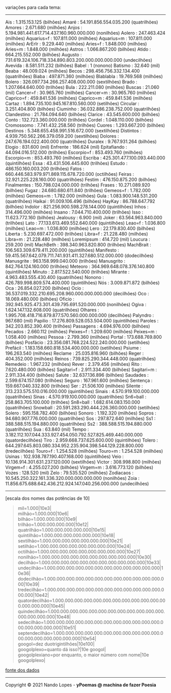 variações para cada tema:  ___  Ais : 1.315.153.125 (bilhões)Amaré : 54.191.856.554.035.200 (quatrilhões)Amores : 2.671.680 (milhões)Anjos : 5.194.981.441.617.714.437.160.960.000.000 (nonilhões)Aolero : 247.463.424 (milhões)Aquarius=f : 107.811.000 (milhões)Aquarius=m : 107.811.000 (milhões)ArErIr : 9.229.440 (milhões)Aries=f : 1.848.000 (milhões)Aries=m : 1.848.000 (milhões)Astros : 1.066.867.200 (bilhões)Atido : 664.215.552.000 (bilhões)Augusto : 731.619.324.106.718.334.890.803.200.000.000.000.000 (undecilhões)Avevida : 8.581.511.232 (bilhões)Babel : 1 (nonono)Batismo : 32.640 (mil)Beaba : 48.009.024 (milhões)Becos : 298.456.756.332.134.400 (quatrilhões)Biaba : 497.871.360 (milhões)Blablabla : 19.769.568 (milhões)Bolero : 326.097.734.266.257.408.000.000 (sextilhões)Brado : 1.207.664.640.000 (trilhões)Bula : 222.211.080 (milhões)Buscas : 21.060 (mil)Cancer=f : 30.965.760 (milhões)Cancer=m : 30.965.760 (milhões)Caprico=f : 459.841.536 (milhões)Caprico=m : 459.841.536 (milhões)Cartaz : 1.894.735.100.945.167.810.560.000 (setilhões)Circular : 3.251.404.800 (bilhões)Ciuminho : 36.032.886.238.752.000 (quatrilhões)Clandestino : 21.784.094.640 (bilhões)Clarice : 43.545.600.000 (bilhões)Conto : 132.723.360.000.000 (trilhões)Cordel : 1.048.110.000 (bilhões)Cromossomo : 7.741.432.258.560 (trilhões)Cuores : 1.293.667.200 (bilhões)Destinos : 5.348.655.458.991.516.672.000 (sextilhões)Distintos : 4.939.750.562.266.379.059.200 (sextilhões)Dolores : 247.676.194.022.400.000 (quatrilhões)Duralex : 9.767.931.264 (bilhões)Elogio : 831.600 (mil)Enfrente : 186.624 (mil)Epitafiando : 44.094.016.512.000 (trilhões)Escorpio=f : 853.493.760 (milhões)Escorpio=m : 853.493.760 (milhões)Escriba : 425.301.477.100.093.440.000 (quintilhões)Essa : 43.431.506.445.600 (trilhões)Estudo : 486.150.160.003.200 (trilhões)Fatos : 660.446.583.979.971.869.115.678.720.000 (octilhões)Feiras : 32.921.225.228.160.000 (quatrilhões)Festim : 476.150.875.200 (bilhões)Finalmentes : 150.798.024.000.000 (trilhões)Frases : 10.271.089.920 (bilhões)Fugaz : 24.680.680.611.840 (trilhões)Gemeos=f : 1.782.000 (milhões)Gemeos=m : 1.782.000 (milhões)Gula : 1.083.900.148.531.200 (quatrilhões)Haikai : 91.009.106.496 (bilhões)HayKay : 86.788.647.792 (bilhões)Indolor : 821.256.900.598.278.144.000 (quintilhões)Inhos : 314.496.000 (milhões)Insano : 7.044.710.400.000 (trilhões)Isso : 11.623.772.160 (bilhões)Jealousy : 6.900 (mil)Joker : 63.564.963.840.000 (trilhões)Lato : 77.133.613.469.552.640.000 (quintilhões)Leao=f : 1.036.800 (milhões)Leao=m : 1.036.800 (milhões)Lero : 22.179.830.400 (bilhões)Liberta : 5.230.697.472.000 (trilhões)Libra=f : 21.228.480 (milhões)Libra=m : 21.228.480 (milhões)Loremipsum : 414.720 (mil)Loucura : 259.200 (mil)MachBeth : 398.340.963.820.800 (trilhões)MachBrait : 106.563.309.679.411.200.000 (quintilhões)Manifesto : 59.415.567.642.079.711.741.931.411.327.680.512.000.000 (dodecilhões)Manusgrite : 963.158.999.040.000 (trilhões)Manusgrito : 842.764.124.160.000 (trilhões)Meteoro : 364.969.648.078.376.140.800 (quintilhões)Minuto : 2.817.522.540.000 (trilhões)Mirante : 4.963.483.555.430.400 (quatrilhões)Nonono : 426.789.998.809.574.400.000 (quintilhões)Nós : 3.009.871.872 (bilhões)Oca : 26.854.027.200 (bilhões)Ocio : 36.537.019.332.210.695.208.960.000.000.000.000 (decilhões)Oco : 18.069.480.000 (bilhões)Oficio : 392.945.925.473.301.439.795.691.520.000.000 (nonilhões)Ogiva : 1.624.147.132.608.000 (quatrilhões)Olhares : 1.995.708.418.716.879.877.570.560.000.000.000 (decilhões)Palyndro : 967.680 (mil)Papilio : 17.276.809.528.053.504.000 (quintilhões)Paroles : 342.203.852.390.400 (trilhões)Passagens : 4.694.976.000 (bilhões)Pecados : 2.660.112 (milhões)Peixes=f : 1.209.600 (milhões)Peixes=m : 1.058.400 (milhões)Pessoa : 2.799.360 (milhões)Portal : 173.688.769.800 (bilhões)Posfácio : 23.356.081.768.224.522.240.000.000 (setilhões)Prefácil : 1.183.158.660.818.534.400.000.000 (setilhões)Psiume : 196.263.540 (milhões)Reclame : 25.035.816.960 (bilhões)Reger : 404.352.000 (milhões)Reinos : 739.825.290.344.448.000 (quatrilhões)Remedeio : 1.967.232 (milhões)Rever : 2.379.456 (milhões)Rito : 7.620.480.000 (bilhões)Sagitari=f : 2.911.334.400 (bilhões)Sagitari=m : 2.911.334.400 (bilhões)Salute : 32.637.136.896 (bilhões)Saudades : 2.599.674.157.080 (trilhões)Seguro : 167.961.600 (milhões)Sentença : 159.667.040.332.800 (trilhões)Ser : 21.506.100 (milhões)Silente : 313.233.575.510.016.000.000 (quintilhões)Sinais : 4.570.919.100.000.000 (quatrilhões)Sinas : 4.570.919.100.000.000 (quatrilhões)Sn6=ball : 258.863.705.100.000 (trilhões)Sn8=ball : 1.682.614.083.150.000 (quatrilhões)Snowball : 20.591.283.290.444.226.360.000.000 (setilhões)Solero : 595.158.782.400 (bilhões)Sonoro : 1.192.320 (milhões)Sopros : 94.680.907.776.000.000 (quatrilhões)Sos : 297.872.640 (milhões)Ss1 : 388.588.515.194.880.000 (quatrilhões)Ss2 : 388.588.515.194.880.000 (quatrilhões)Sua : 63.840 (mil)Tempo : 3.182.112.107.044.333.927.454.050.792.527.825.469.440.000.000 (quatordecilhões)Tiro : 2.959.668.737.625.600.000 (quintilhões)Tolero : 644.297.645.803.080.334.952.235.904.398.544.129.228.800.000 (tredecilhões)Touro=f : 1.254.528 (milhões)Touro=m : 1.254.528 (milhões)Usinas : 102.938.787.190.407.168.000 (quintilhões)Veio : 10.136.914.301.631.237.120.000 (sextilhões)Victor : 308.998.800 (milhões)Virgem=f : 4.255.027.200 (bilhões)Virgem=m : 3.616.773.120 (bilhões)Vozes : 128.520 (mil)Zelo : 79.535.520 (milhões)Zodiacaos : 10.545.250.322.161.336.320.000.000.000.000 (nonilhões)Zoia : 11.856.675.688.642.436.212.924.147.040.256.000.000 (undecilhões)___[escala dos nomes das potências de 10]  > mil=1.000|10e3|  > milhão=1.000.000|10e6|  > bilhão=1.000.000.000|10e9|  > trilhão=1.000.000.000.000|10e12|  > quatrilhão=1.000.000.000.000.000|10e15|  > quintilhão=1.000.000.000.000.000.000|10e18|  > sextilhão=1.000.000.000.000.000.000.000|10e21|  > setilhão=1.000.000.000.000.000.000.000.000|10e24|  > octilhão=1.000.000.000.000.000.000.000.000.000|10e27|  > nonilhão=1.000.000.000.000.000.000.000.000.000.000|10e30|  > decilhão=1.000.000.000.000.000.000.000.000.000.000.000|10e33|  > undecilhão=1.000.000.000.000.000.000.000.000.000.000.000.000|10e36|  > dodecilhão=1.000.000.000.000.000.000.000.000.000.000.000.000.000|10e39|  > tredecilhão=1.000.000.000.000.000.000.000.000.000.000.000.000.000.000|10e42|  > quatordecilhão=1.000.000.000.000.000.000.000.000.000.000.000.000.000.000.000|10e45|  > quindecilhão=1.000.000.000.000.000.000.000.000.000.000.000.000.000.000.000.000|10e48|  > sedecilhão=1.000.000.000.000.000.000.000.000.000.000.000.000.000.000.000.000.000|10e51|  > septendecilhão=1.000.000.000.000.000.000.000.000.000.000.000.000.000.000.000.000.000.000|10e54|  > googol=dez duotrigintilhões|10e100|  > googolplexo=quanto dá isso?|10e googol|  > googolplexiano=por enquanto, o maior número com nome|10e googolplexo|  [fonte dos dados](http://www.fisica-interessante.com/matematica-divertida-ordens-classes-multiplos.html)  ___Copyright © 2021 Nando Lopes - **yPoemas @ machina de fazer Poesia**